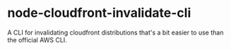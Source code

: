 # node-cloudfront-invalidate-cli
A CLI for invalidating cloudfront distributions that's a bit easier to use than the official AWS CLI.

